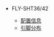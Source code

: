 * FLY-SHT36/42
 
  * [配置信息](/board/fly_sht36_42/README.md)
  * [引脚分布](/board/fly_sht36_42/pins.md)

